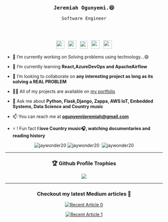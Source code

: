 <h3 align='center'><samp><strong>Jeremiah Ogunyemi.</strong>😄</samp></h3> 
<p align='center'> <samp>Software Engineer </samp></p>
<br><br>

<p align='center'>
<a href="https://linkedin.com/in/jaywonder20"><img height="26" src="https://img.shields.io/badge/linkedin-%230077B5.svg?&style=for-the-badge&logo=linkedin&logoColor=white"></a>&nbsp;&nbsp;
<a href="https://medium.com/@ogunyemijeremiah"><img height="26" src="https://img.shields.io/badge/medium-%2312100E.svg?&style=for-the-badge&logo=medium&logoColor=white" alt=""></a>&nbsp;&nbsp;
<a href="https://twitter.com/jaywonder20"><img height="25" src="https://img.shields.io/badge/twitter-%231DA1F2.svg?&style=for-the-badge&logo=twitter&logoColor=white"></a>&nbsp;&nbsp;
<a href="https://jaywonder20.netlify.app/"><img height="27" src="https://img.shields.io/badge/portfolio-%2312100E.svg?&style=for-the-badge&logo=superuser&logoColor=white" alt=""></a>&nbsp;&nbsp;
<a href="mailto:ogunyemijeremiah@gmail.com"><img height="27" src="https://img.shields.io/badge/Email-%230077B5.svg?&style=for-the-badge&logo=gmail" alt=""></a>
</p>

- 🔭 I’m currently working on Solving problems using technology...:smile:

- 🌱 I’m currently learning **React,AzureDevOps and ApacheAirflow**

- 👯 I’m looking to collaborate on **any interesting project as long as its solving a REAL PROBLEM**

* 👨‍💻 All of my projects are available on [my portfolio](httpss://.jaywonder20.netlify.app)

* 💬 Ask me about **Python, Flask,Django, Zappa, AWS IoT, Embedded Systems, Data Science and Country music**

* 📫 You can reach me at **[ogunyemijeremiah@gmail.com](mailto:ogunyemijeremiah@gmail.com)**

* ⚡ ! Fun fact **I love Country music:headphones:, watching documentaries and reading history**

<p align="center"> <img src="https://komarev.com/ghpvc/?username=jaywonder20" alt="jaywonder20" /> <img 
src="https://img.shields.io/github/followers/jaywonder20?style=social" alt="jaywonder20" />  
  <img src="https://badges.pufler.dev/years/jaywonder20" alt "jaywonder20" />
<img
src="https://img.shields.io/twitter/follow/jaywonder20?label=Follow%20me&style=social" alt="jaywonder20" />
</p>

---

<div align='center'>

### 🏆 Github Profile Trophies

  <img src="https://github-profile-trophy.vercel.app/?username=jaywonder20&theme=gruvbox"/>

</div>

---

<div align='center'>

### Checkout my latest Medium articles :bookmark_tabs:

<a target="_blank" href="https://github-readme-medium-recent-article.vercel.app/medium/@ogunyemijeremiah/0"><img src="https://github-readme-medium-recent-article.vercel.app/medium/@ogunyemijeremiah/0" alt="Recent Article 0">

<a target="_blank" href="https://github-readme-medium-recent-article.vercel.app/medium/@ogunyemijeremiah/1"><img src="https://github-readme-medium-recent-article.vercel.app/medium/@ogunyemijeremiah/1" alt="Recent Article 1">

</div>
